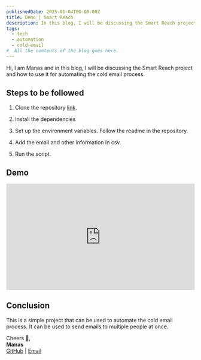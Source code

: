 ```yaml
---
publishedDate: 2025-01-04T00:00:00Z
title: Demo | Smart Reach
description: In this blog, I will be discussing the Smart Reach project and how to use it for automating the cold email process.
tags:
  - tech
  - automation
  - cold-email
#  All the comtents of the blog goes here.
---
```


Hi, I am Manas and in this blog, I will be discussing the Smart Reach project and how to use it for automating the cold email process.

## Steps to be followed

1. Clone the repository [link](https://github.com/scienmanas/Smart-Reach).

2. Install the dependencies

3. Set up the environment variables. Follow the readme in the repository.

4. Add the email and other information in csv.

5. Run the script.

## Demo

<div style="position: relative; width: 100%; padding-bottom: 56.25%; height: 0; overflow: hidden;">
<iframe 
  src="https://www.youtube.com/embed/hxg3AhYs-7I?si=AnO4eukylT-srwiP"
  width="560" 
  height="315"
  title="YouTube video player" 
  frameborder="0" 
  allow="accelerometer; autoplay; clipboard-write; encrypted-media; gyroscope; picture-in-picture; web-share" 
  referrerpolicy="strict-origin-when-cross-origin" 
  allowfullscreen 
  style="position: absolute; top: 0; left: 0; width: 100%; height: 100%;">
  </iframe>
</div>

## Conclusion

This is a simple project that can be used to automate the cold email process. It can be used to send emails to multiple people at once.

Cheers 🥂,  
**Manas**  
[GitHub](https://github.com/scienmanas) | [Email](mailto:iamscientistmanas@gmail.com)
